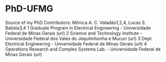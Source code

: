 # PhD-UFMG
Source of my PhD
Contributors: Mônica A. C. Valadão1,2,4, Lucas S. Batista3,4
1 Graduate Program in Electrical Engineering - Universidade Federal de Minas Gerais (url)
2 Science and Technology Institute - Universidade Federal dos Vales do Jequitinhonha e Mucuri (url)
3 Dept. Electrical Engineering - Universidade Federal de Minas Gerais (url)
4 Operations Research and Complex Systems Lab. - Universidade Federal de Minas Gerais (url)
